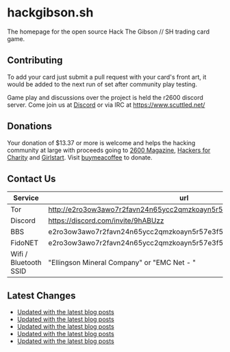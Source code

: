 # hackgibson.sh
The homepage for the open source Hack The Gibson // SH trading card game.


## Contributing

To add your card just submit a pull request with your card's front art, it would be added to the next run of set after community play testing.

Game play and discussions over the project is held the r2600 discord server. Come join us at [Discord](https://discord.com/invite/9hABUzz) or via IRC at https://www.scuttled.net/


## Donations

Your donation of $13.37 or more is welcome and helps the hacking community at large with proceeds going to [2600 Magazine](https://2600.com/), [Hackers for Charity](https://hackersforcharity.org) and [Girlstart](https://girlstart.org).  Visit [buymeacoffee](https://www.buymeacoffee.com/hackgibson.sh) to donate.


## Contact Us

Service | url
-|-
Tor | http://e2ro3ow3awo7r2favn24n65ycc2qmzkoayn5r57e3f56nvjwdcgg32ad.onion
Discord | https://discord.com/invite/9hABUzz
BBS | e2ro3ow3awo7r2favn24n65ycc2qmzkoayn5r57e3f56nvjwdcgg32ad.onion:23
FidoNET | e2ro3ow3awo7r2favn24n65ycc2qmzkoayn5r57e3f56nvjwdcgg32ad.onion:24554
Wifi / Bluetooth SSID | "Ellingson Mineral Company" or "EMC Net - <fidonet address>"

## Latest Changes
<!-- BLOG-POST-LIST:START -->
- [Updated with the latest blog posts](https://github.com/DFW2600/hackgibson.sh/commit/8a1df63b6fff7cd738642fbcf6f59fd05bde3f1e)
- [Updated with the latest blog posts](https://github.com/DFW2600/hackgibson.sh/commit/744bc7027579beb8b179654364762dcf4166a2cd)
- [Updated with the latest blog posts](https://github.com/DFW2600/hackgibson.sh/commit/def57f6dc6befdd4c7ccb6767c033deca5945b7c)
- [Updated with the latest blog posts](https://github.com/DFW2600/hackgibson.sh/commit/b5f82e3b4a52ceb2adf7fbce8f9c3dc0389f0feb)
- [Updated with the latest blog posts](https://github.com/DFW2600/hackgibson.sh/commit/ac65be6301f8008cec978802fc33351abacd59d8)
<!-- BLOG-POST-LIST:END -->
